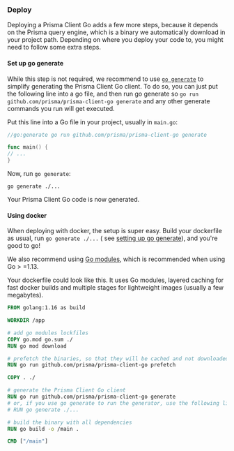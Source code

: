 ### Deploy

Deploying a Prisma Client Go adds a few more steps, because it depends on the Prisma query engine, which is a binary we
automatically download in your project path. Depending on where you deploy your code to, you might need to follow some
extra steps.

#### Set up go generate

While this step is not required, we recommend to use [`go generate`](https://blog.golang.org/generate) to simplify
generating the Prisma Client Go client. To do so, you can just put the following line into a go file, and then run go
generate so `go run github.com/prisma/prisma-client-go generate` and any other generate commands you run will get
executed.

Put this line into a Go file in your project, usually in `main.go`:

```go
//go:generate go run github.com/prisma/prisma-client-go generate

func main() {
// ...
}
```

Now, run `go generate`:

```shell script
go generate ./...
```

Your Prisma Client Go code is now generated.

#### Using docker

When deploying with docker, the setup is super easy. Build your dockerfile as usual, run `go generate ./...` (
see [setting up go generate](#set-up-go-generate)), and you're good to go!

We also recommend using [Go modules](https://blog.golang.org/using-go-modules), which is recommended when using Go >
=1.13.

Your dockerfile could look like this. It uses Go modules, layered caching for fast docker builds and multiple stages for
lightweight images (usually a few megabytes).

```dockerfile
FROM golang:1.16 as build

WORKDIR /app

# add go modules lockfiles
COPY go.mod go.sum ./
RUN go mod download

# prefetch the binaries, so that they will be cached and not downloaded on each change
RUN go run github.com/prisma/prisma-client-go prefetch

COPY . ./

# generate the Prisma Client Go client
RUN go run github.com/prisma/prisma-client-go generate
# or, if you use go generate to run the generator, use the following line instead
# RUN go generate ./...

# build the binary with all dependencies
RUN go build -o /main .

CMD ["/main"]
```
